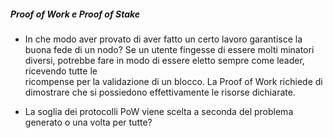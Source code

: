 
##### Proof of Work e Proof of Stake ####

- In che modo aver provato di aver fatto un certo lavoro garantisce la buona fede di un nodo?
  Se un utente fingesse di essere molti minatori diversi, potrebbe fare in modo di essere eletto sempre come leader, ricevendo tutte le   
  ricompense per la validazione di un blocco. La Proof of Work richiede di dimostrare che si possiedono effettivamente le risorse dichiarate.
  
- La soglia dei protocolli PoW viene scelta a seconda del problema generato o una volta per tutte?


